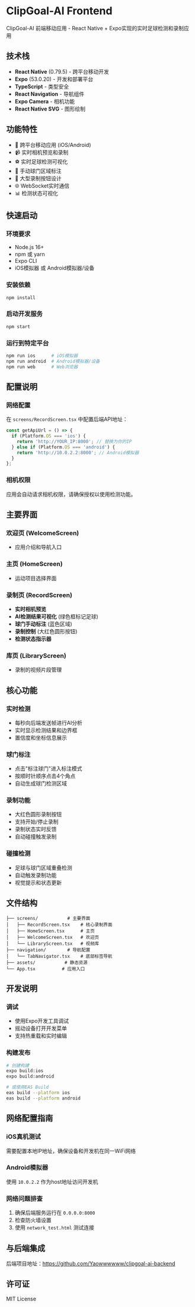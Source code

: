 # ClipGoal-AI Frontend

ClipGoal-AI 前端移动应用 - React Native + Expo实现的实时足球检测和录制应用

## 技术栈
- **React Native** (0.79.5) - 跨平台移动开发
- **Expo** (53.0.20) - 开发和部署平台  
- **TypeScript** - 类型安全
- **React Navigation** - 导航组件
- **Expo Camera** - 相机功能
- **React Native SVG** - 图形绘制

## 功能特性
- 📱 跨平台移动应用 (iOS/Android)
- 📹 实时相机预览和录制
- ⚽ 实时足球检测可视化
- 🥅 手动球门区域标注
- 🔴 大型录制按钮设计
- 🌐 WebSocket实时通信
- 📊 检测状态可视化

## 快速启动

### 环境要求
- Node.js 16+
- npm 或 yarn
- Expo CLI
- iOS模拟器 或 Android模拟器/设备

### 安装依赖
```bash
npm install
```

### 启动开发服务
```bash
npm start
```

### 运行到特定平台
```bash
npm run ios      # iOS模拟器
npm run android  # Android模拟器/设备
npm run web      # Web浏览器
```

## 配置说明

### 网络配置
在 `screens/RecordScreen.tsx` 中配置后端API地址：

```typescript
const getApiUrl = () => {
  if (Platform.OS === 'ios') {
    return 'http://YOUR_IP:8000'; // 替换为你的IP
  } else if (Platform.OS === 'android') {
    return 'http://10.0.2.2:8000'; // Android模拟器
  }
};
```

### 相机权限
应用会自动请求相机权限，请确保授权以使用检测功能。

## 主要界面

### 欢迎页 (WelcomeScreen)
- 应用介绍和导航入口

### 主页 (HomeScreen) 
- 运动项目选择界面

### 录制页 (RecordScreen)
- **实时相机预览**
- **AI检测结果可视化** (绿色框标记足球)
- **球门手动标注** (蓝色区域)
- **录制控制** (大红色圆形按钮)
- **检测状态指示器**

### 库页 (LibraryScreen)
- 录制的视频片段管理

## 核心功能

### 实时检测
- 每秒向后端发送帧进行AI分析
- 实时显示检测结果和边界框
- 置信度和坐标信息展示

### 球门标注
- 点击"标注球门"进入标注模式
- 按顺时针顺序点击4个角点
- 自动生成球门检测区域

### 录制功能
- 大红色圆形录制按钮
- 支持开始/停止录制
- 录制状态实时反馈
- 自动碰撞触发录制

### 碰撞检测
- 足球与球门区域重叠检测
- 自动触发录制功能
- 视觉提示和状态更新

## 文件结构
```
├── screens/           # 主要界面
│   ├── RecordScreen.tsx    # 核心录制界面
│   ├── HomeScreen.tsx      # 主页
│   ├── WelcomeScreen.tsx   # 欢迎页
│   └── LibraryScreen.tsx   # 视频库
├── navigation/        # 导航配置
│   └── TabNavigator.tsx    # 底部标签导航
├── assets/           # 静态资源
└── App.tsx          # 应用入口
```

## 开发说明

### 调试
- 使用Expo开发工具调试
- 摇动设备打开开发菜单
- 支持热重载和实时编辑

### 构建发布
```bash
# 创建构建
expo build:ios
expo build:android

# 或使用EAS Build
eas build --platform ios
eas build --platform android
```

## 网络配置指南

### iOS真机测试
需要配置本地IP地址，确保设备和开发机在同一WiFi网络

### Android模拟器
使用 `10.0.2.2` 作为host地址访问开发机

### 网络问题排查
1. 确保后端服务运行在 `0.0.0.0:8000`
2. 检查防火墙设置
3. 使用 `network_test.html` 测试连接

## 与后端集成
后端项目地址：https://github.com/Yaowwwwww/clipgoal-ai-backend

## 许可证
MIT License

